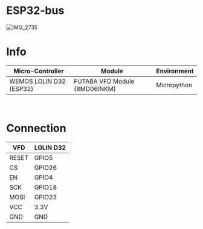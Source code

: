 # ESP32-bus

![IMG_2735](https://github.com/user-attachments/assets/ad2107a8-81ba-423d-8910-1c9b1b9d8fb6)

# Info
| Micro-Controller | Module | Environment
| --- | --- | --- 
| WEMOS LOLIN D32 (ESP32) | FUTABA VFD Module (8MD06INKM) | Micropython

<br>

# Connection
| VFD | LOLIN D32
| --- | ---
| RESET | GPIO5
| CS | GPIO26
| EN | GPIO4
| SCK | GPIO18
| MOSI | GPIO23
| VCC | 3.3V
| GND | GND
